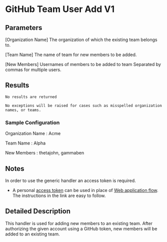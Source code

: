 # GitHub Team User Add V1

## Parameters
[Organization Name]
	The organization of which the existing team belongs to.

[Team Name]
	The name of team for new members to be added.

[New Members]
	Usernames of members to be added to team Separated by commas for multiple users.

## Results
	No results are returned
	
	No exceptions will be raised for cases such as misspelled organization names, or teams.

### Sample Configuration
Organization Name : Acme

Team Name : Alpha

New Members : thetajohn, gammaben

## Notes
In order to use the generic handler an access token is required.
  * A personal [access token](https://docs.github.com/en/free-pro-team@latest/github/authenticating-to-github/creating-a-personal-access-token) can be used in place of [Web application flow](https://docs.github.com/en/developers/apps/building-oauth-apps/authorizing-oauth-apps#web-application-flow).  The instructions in the link are easy to follow.

## Detailed Description
This handler is used for adding new members to an existing team. After authorizing the given account using a GitHub token, new members will be added to an existing team.
